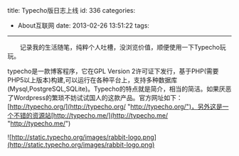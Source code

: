title: Typecho版日志上线
id: 336
categories:
  - About互联网
date: 2013-02-26 13:51:22
tags:
---

　　记录我的生活随笔，纯粹个人吐槽，没浏览价值，顺便使用一下Typecho玩玩。

typecho是一款博客程序，它在GPL Version 2许可证下发行，基于PHP(需要PHP5以上版本)构建,可以运行在各种平台上，支持多种数据库(Mysql,PostgreSQL,SQLite)。Typecho的特点就是简介，相当的简洁。如果厌恶了Wordpress的繁琐不妨试试国人的这款产品。官方网址如下：[http://typecho.org/](http://typecho.org/ "http://typecho.org/")，另外这是一个不错的资源站[http://typecho.me/](http://typecho.me/ "http://typecho.me/")

![http://static.typecho.org/images/rabbit-logo.png](http://static.typecho.org/images/rabbit-logo.png)

<div><embed id="ciba_grabword_plugin" width="0" height="0" type="application/ciba-grabword-plugin" hidden="true" /></div>